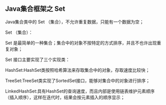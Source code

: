 ## Java集合框架之 Set

Java集合类中的 Set （集合），不允许重复数据，只能有一个数据为空；

Set （集合）：

 Set 是最简单的一种集合；集合中的对象不按特定的方式排序，并且不也许出现重复对象；
 
 Set 接口主要实现了三个实现类：

 HashSet:HashSet类按照哈希算法来存取集合中的对象，存取速度比较快；

 TreeSet:TreeSet类实现了SortedSet接口，能够对集合中的对象进行排序；

 LinkedHashSet:具有HashSet的查询速度，而且内部是使用链表维护元素顺序（插入顺序），这样在迭代时，结果会按元素插入的顺序显示；
 
 
 